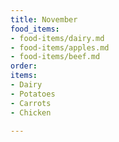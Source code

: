 ```yaml
---
title: November
food_items:
- food-items/dairy.md
- food-items/apples.md
- food-items/beef.md
order: 
items:
- Dairy
- Potatoes
- Carrots
- Chicken

---
```


